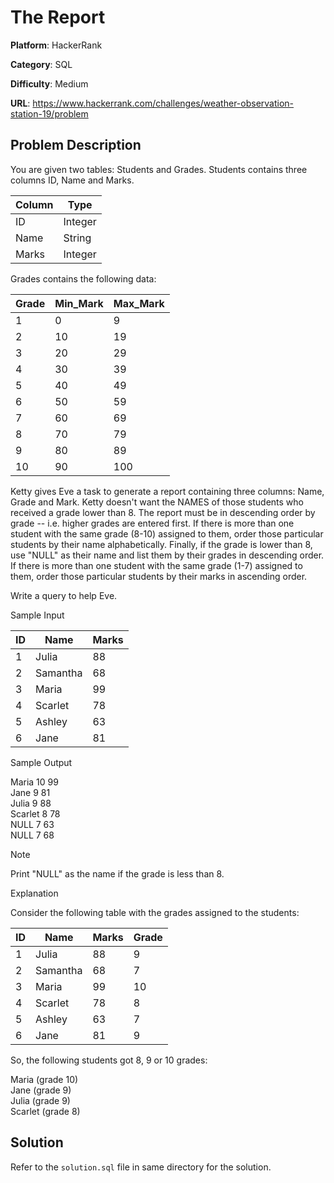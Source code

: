 # The Report

**Platform**: HackerRank

**Category**: SQL

**Difficulty**: Medium

**URL**: https://www.hackerrank.com/challenges/weather-observation-station-19/problem

## Problem Description

You are given two tables: Students and Grades. Students contains three columns ID, Name and Marks.

| Column | Type |
|-------|------|
| ID | Integer |
| Name | String |
| Marks | Integer |

Grades contains the following data:

| Grade | Min_Mark | Max_Mark |
|-|-|-|
| 1 | 0 | 9 |
| 2 | 10 | 19 |
| 3 | 20 | 29 |
| 4 | 30 | 39 |
| 5 | 40 | 49 |
| 6 | 50 | 59 |
| 7 | 60 | 69 |
| 8 | 70 | 79 |
| 9 | 80 | 89 |
| 10 | 90 | 100 |

Ketty gives Eve a task to generate a report containing three columns: Name, Grade and Mark. Ketty doesn't want the NAMES of those students who received a grade lower than 8. The report must be in descending order by grade -- i.e. higher grades are entered first. If there is more than one student with the same grade (8-10) assigned to them, order those particular students by their name alphabetically. Finally, if the grade is lower than 8, use "NULL" as their name and list them by their grades in descending order. If there is more than one student with the same grade (1-7) assigned to them, order those particular students by their marks in ascending order.

Write a query to help Eve.

Sample Input

| ID | Name | Marks |
|-|-|-|
| 1 | Julia | 88 |
| 2 | Samantha | 68 |
| 3 | Maria | 99 |
| 4 | Scarlet | 78 |
| 5 | Ashley | 63 |
| 6 | Jane | 81 |

Sample Output

Maria 10 99  
Jane 9 81  
Julia 9 88  
Scarlet 8 78  
NULL 7 63  
NULL 7 68  

Note

Print "NULL"  as the name if the grade is less than 8.

Explanation

Consider the following table with the grades assigned to the students:

| ID | Name | Marks | Grade |
|-|-|-|-|
| 1 | Julia | 88 | 9 |
| 2 | Samantha | 68 | 7 |
| 3 | Maria | 99 | 10 |
| 4 | Scarlet | 78 | 8 |
| 5 | Ashley | 63 | 7 |
| 6 | Jane | 81 | 9 |

So, the following students got 8, 9 or 10 grades:

Maria (grade 10)  
Jane (grade 9)  
Julia (grade 9)  
Scarlet (grade 8)  

## Solution

Refer to the `solution.sql` file in same directory for the solution.